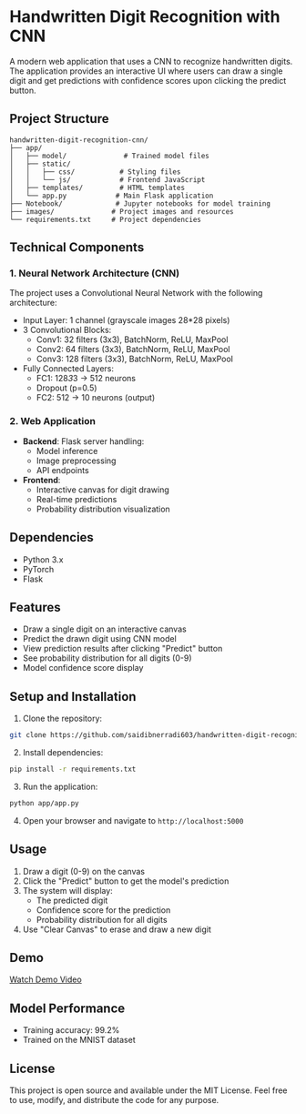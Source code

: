 # Handwritten Digit Recognition with CNN

A modern web application that uses a CNN to recognize handwritten digits. The application provides an interactive UI where users can draw a single digit and get predictions with confidence scores upon clicking the predict button.

## Project Structure

```
handwritten-digit-recognition-cnn/
├── app/
│   ├── model/              # Trained model files
│   ├── static/
│   │   ├── css/           # Styling files
│   │   └── js/            # Frontend JavaScript
│   ├── templates/         # HTML templates
│   └── app.py            # Main Flask application
├── Notebook/             # Jupyter notebooks for model training
├── images/              # Project images and resources
└── requirements.txt     # Project dependencies
```

## Technical Components

### 1. Neural Network Architecture (CNN)
The project uses a Convolutional Neural Network with the following architecture:
- Input Layer: 1 channel (grayscale images 28*28 pixels)
- 3 Convolutional Blocks:
  - Conv1: 32 filters (3x3), BatchNorm, ReLU, MaxPool
  - Conv2: 64 filters (3x3), BatchNorm, ReLU, MaxPool
  - Conv3: 128 filters (3x3), BatchNorm, ReLU, MaxPool
- Fully Connected Layers:
  - FC1: 128*3*3 → 512 neurons
  - Dropout (p=0.5)
  - FC2: 512 → 10 neurons (output)

### 2. Web Application
- **Backend**: Flask server handling:
  - Model inference
  - Image preprocessing
  - API endpoints
- **Frontend**:
  - Interactive canvas for digit drawing
  - Real-time predictions
  - Probability distribution visualization
## Dependencies
- Python 3.x
- PyTorch 
- Flask 

## Features
- Draw a single digit on an interactive canvas
- Predict the drawn digit using CNN model
- View prediction results after clicking "Predict" button
- See probability distribution for all digits (0-9)
- Model confidence score display


## Setup and Installation

1. Clone the repository:
```bash
git clone https://github.com/saidibnerradi603/handwritten-digit-recognition-cnn.git
```

2. Install dependencies:
```bash
pip install -r requirements.txt
```

3. Run the application:
```bash
python app/app.py
```

4. Open your browser and navigate to `http://localhost:5000`

## Usage
1. Draw a digit (0-9) on the canvas 
2. Click the "Predict" button to get the model's prediction
3. The system will display:
   - The predicted digit
   - Confidence score for the prediction
   - Probability distribution for all digits
4. Use "Clear Canvas" to erase and draw a new digit

## Demo
[Watch Demo Video](./images/demo.mp4?raw=true)

## Model Performance
- Training accuracy: 99.2%
- Trained on the MNIST dataset

## License
This project is open source and available under the MIT License. Feel free to use, modify, and distribute the code for any purpose.
